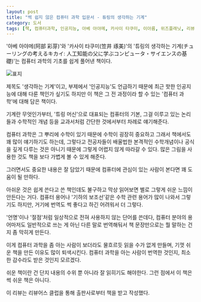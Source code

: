 ```yaml
---
layout: post
title: "썩 쉽지 않은 컴퓨터 과학 입문서 - 튜링의 생각하는 기계"
category: 도서
tags: [책, 컴퓨터과학, 인공지능, 아베 아야메, 카사이 타쿠미, 이아름, 위즈플래닛, 리뷰어스 클럽, 서평]
---
```


'아베 아야메(阿部 彩芽)'와
'카사이 타쿠미(笠井 琢美)'의
'튜링의 생각하는 기계(チューリングの考えるキカイ: 人工知能の父に学ぶコンピュータ・サイエンスの基礎)'는
컴퓨터 과학의 기초를 쉽게 풀어낸 책이다.

![표지](https://images2.imgbox.com/6d/76/4yMnMD4W_o.jpg)

제목도 '생각하는 기계'이고, 부제에서 '인공지능'도 언급하기 때문에
최근 핫한 인공지능에 대해 다룬 책인가 싶기도 하지만
이 책은 그 전 과정이라 할 수 있는 '컴퓨터 과학'에 대해 담은 책이다.

기계란 무엇인가부터,
'튜링 머신'으로 대표되는 컴퓨터의 기본,
그걸 이루고 있는 논리들과 수학적인 개념 등을
교과서처럼 간단한 것에서부터 차례로 얘기해준다.

컴퓨터 과학은 그 뿌리에 수학이 있기 때문에
수학이 굉장히 중요하고 그래서 책에서도 꽤 많이 얘기하기도 하는데,
그렇다고 전공자들이 배울법한 본격적인 수학개념이나 공식을 깊게 다루는 것은 아니기 때문에
그렇게 어렵지 않게 따라갈 수 있다.
많은 그림을 사용한 것도 책을 보다 가볍게 볼 수 있게 해준다.

그러면서도 중요한 내용은 잘 담았기 때문에
컴퓨터에 관심이 있는 사람이 본다면 꽤 도움이 될 만하다.

아쉬운 것은 쉽게 쓴다고 쓴 책인데도 불구하고 막상 읽어보면 별로 그렇게 쉬운 느낌이 안든다는 거다.
컴퓨터 용어나 '기하의 보조선'같은 수학 관련 용어가 많이 나와서 그렇기도 하지만,
거기에 번역도 썩 좋다고 하긴 어려워서 더 그렇다.

'언명'이나 '절점'처럼 일상적으로 전혀 사용하지 않는 단어를 쓴데다,
컴퓨터 분야의 용어마저도 일반적으로 쓰는 게 아닌 다른 말로 번역해둬서
책 문장만으로는 뭘 말하는 건지 좀 막히게 만든다.

이게 컴퓨터 과학을 좀 아는 사람이 보더라도 물흐르듯 읽을 수가 없게 만들며,
기껏 쉬운 책을 만든 이유도 많이 퇴색시킨다.
컴퓨터 과학을 아는 사람이 번역한 것인지,
최소한 감수라도 받은 것인지 모르겠다.

쉬운 책이란 건 단지 내용의 수위 뿐 아니라 잘 읽히기도 해야한다.
그런 점에서 이 책은 썩 쉬운 책은 아니다.



<div class="im im-info">
이 리뷰는 리뷰어스 클럽을 통해 출판사로부터 책을 받고 작성했다.
</div>
